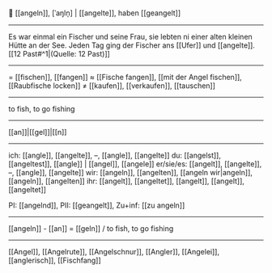 🎣 [[angeln]], [ˈaŋln̩] | [[angelte]], haben [[geangelt]]

---
Es war einmal ein Fischer und seine Frau, sie lebten ni einer alten kleinen Hütte an der See. Jeden Tag ging der Fischer ans [[Ufer]] und [[angelte]]. [[12 Past#^1|(Quelle: 12 Past)]] 

---
= [[fischen]], [[fangen]]
≈ [[Fische fangen]], [[mit der Angel fischen]], [[Raubfische locken]]
≠ [[kaufen]], [[verkaufen]], [[tauschen]]

---
to fish, to go fishing

---
[[an]]|[[gel]]|[[n]]

---
ich: [[angle]], [[angelte]], –, [[angle]], [[angelte]]
du: [[angelst]], [[angeltest]], [[angle]] | [[angel]], [[angele]]
er/sie/es: [[angelt]], [[angelte]], –, [[angle]], [[angelte]]
wir: [[angeln]], [[angelten]], [[angeln wir|angeln]], [[angeln]], [[angelten]]
ihr: [[angelt]], [[angeltet]], [[angelt]], [[angelt]], [[angeltet]]

PI: [[angelnd]], PII: [[geangelt]], Zu+inf: [[zu angeln]]

---
[[angeln]] - [[an]] = [[geln]] / to fish, to go fishing

---
[[Angel]], [[Angelrute]], [[Angelschnur]], [[Angler]], [[Angelei]], [[anglerisch]], [[Fischfang]]